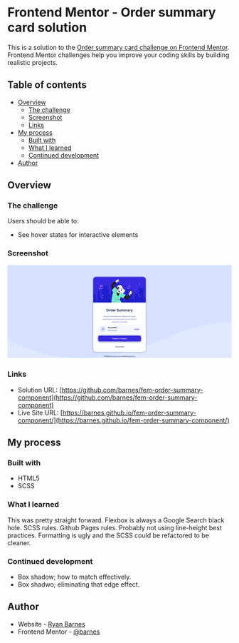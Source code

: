 # Frontend Mentor - Order summary card solution

This is a solution to the [Order summary card challenge on Frontend Mentor](https://www.frontendmentor.io/challenges/order-summary-component-QlPmajDUj). Frontend Mentor challenges help you improve your coding skills by building realistic projects.

## Table of contents

- [Overview](#overview)
  - [The challenge](#the-challenge)
  - [Screenshot](#screenshot)
  - [Links](#links)
- [My process](#my-process)
  - [Built with](#built-with)
  - [What I learned](#what-i-learned)
  - [Continued development](#continued-development)
- [Author](#author)

## Overview

### The challenge

Users should be able to:

- See hover states for interactive elements

### Screenshot

![](./images/screenshot.png)

### Links

- Solution URL: [https://github.com/barnes/fem-order-summary-component](https://github.com/barnes/fem-order-summary-component)
- Live Site URL: [https://barnes.github.io/fem-order-summary-component/](https://barnes.github.io/fem-order-summary-component/)

## My process

### Built with

- HTML5
- SCSS

### What I learned

This was pretty straight forward. Flexbox is always a Google Search black hole. SCSS rules. Github Pages rules. Probably not using line-height best practices. Formatting is ugly and the SCSS could be refactored to be cleaner.

### Continued development

- Box shadow; how to match effectively.
- Box shadwo; eliminating that edge effect.

## Author

- Website - [Ryan Barnes](https://thelowtech.com)
- Frontend Mentor - [@barnes](https://www.frontendmentor.io/profile/barnes)
